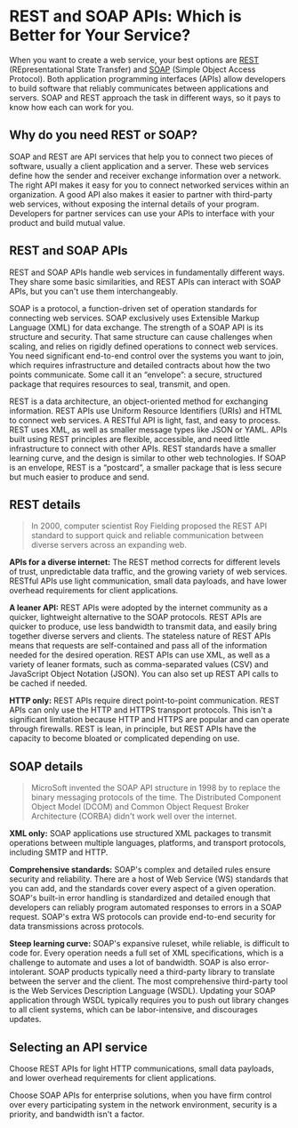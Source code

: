 # REST and SOAP APIs: Which is Better for Your Service?

When you want to create a web service, your best options are [REST](https://restfulapi.net/) (REpresentational State Transfer) and [SOAP](https://docs.microsoft.com/en-us/dynamics365/business-central/dev-itpro/webservices/soap-web-services) (Simple Object Access Protocol). Both application programming interfaces (APIs) allow developers to build software that reliably communicates between applications and servers. SOAP and REST approach the task in different ways, so it pays to know how each can work for you.

## Why do you need REST or SOAP?

SOAP and REST are API services that help you to connect two pieces of software, usually a client application and a server. These web services define how the sender and receiver exchange information over a network. The right API makes it easy for you to connect networked services within an organization. A good API also makes it easier to partner with third-party web services, without exposing the internal details of your program. Developers for partner services can use your APIs to interface with your product and build mutual value.

## REST and SOAP APIs

REST and SOAP APIs handle web services in fundamentally different ways. They share some basic similarities, and REST APIs can interact with SOAP APIs, but you can't use them interchangeably.

SOAP is a protocol, a function-driven set of operation standards for connecting web services. SOAP exclusively uses Extensible Markup Language (XML) for data exchange. The strength of a SOAP API is its structure and security. That same structure can cause challenges when scaling, and relies on rigidly defined operations to connect web services. You need significant end-to-end control over the systems you want to join, which requires infrastructure and detailed contracts about how the two points communicate. Some call it an “envelope”: a secure, structured package that requires resources to seal, transmit, and open.

REST is a data architecture, an object-oriented method for exchanging information. REST APIs use Uniform Resource Identifiers (URIs) and HTML to connect web services. A RESTful API is light, fast, and easy to process. REST uses XML, as well as smaller message types like JSON or YAML. APIs built using REST principles are flexible, accessible, and need little infrastructure to connect with other APIs. REST standards have a smaller learning curve, and the design is similar to other web technologies. If SOAP is an envelope, REST is a “postcard”, a smaller package that is less secure but much easier to produce and send.

## REST details

> In 2000, computer scientist Roy Fielding proposed the REST API standard to support quick and reliable communication between diverse servers across an expanding web. 

**APIs for a diverse internet:** The REST method corrects for different levels of trust, unpredictable data traffic, and the growing variety of web services. RESTful APIs use light communication, small data payloads, and have lower overhead requirements for client applications.

**A leaner API:** REST APIs were adopted by the internet community as a quicker, lightweight alternative to the SOAP protocols. REST APIs are quicker to produce, use less bandwidth to transmit data, and easily bring together diverse servers and clients. The stateless nature of REST APIs means that requests are self-contained and pass all of the information needed for the desired operation. REST APIs can use XML, as well as a variety of leaner formats, such as comma-separated values (CSV) and JavaScript Object Notation (JSON). You can also set up REST API calls to be cached if needed. 

**HTTP only:** REST APIs require direct point-to-point communication. REST APIs can only use the HTTP and HTTPS transport protocols. This isn't a significant limitation because HTTP and HTTPS are popular and can operate through firewalls. REST is lean, in principle, but REST APIs have the capacity to become bloated or complicated depending on use. 

## SOAP details

> MicroSoft invented the SOAP API structure in 1998 by to replace the binary messaging protocols of the time. The Distributed Component Object Model (DCOM) and Common Object Request Broker Architecture (CORBA) didn't work well over the internet. 

**XML only:** SOAP applications use structured XML packages to transmit operations between multiple languages, platforms, and transport protocols, including SMTP and HTTP.

**Comprehensive standards:** SOAP's complex and detailed rules ensure security and reliability. There are a host of Web Service (WS) standards that you can add, and the standards cover every aspect of a given operation. SOAP's built-in error handling is standardized and detailed enough that developers can reliably program automated responses to errors in a SOAP request. SOAP's extra WS protocols can provide end-to-end security for data transmissions across protocols.

**Steep learning curve:** SOAP's expansive ruleset, while reliable, is difficult to code for. Every operation needs a full set of XML specifications, which is a challenge to automate and uses a lot of bandwidth. SOAP is also error-intolerant. SOAP products typically need a third-party library to translate between the server and the client. The most comprehensive third-party tool is the Web Services Description Language (WSDL). Updating your SOAP application through WSDL typically requires you to push out library changes to all client systems, which can be labor-intensive, and discourages updates.

## Selecting an API service

Choose REST APIs for light HTTP communications, small data payloads, and lower overhead requirements for client applications.

Choose SOAP APIs for enterprise solutions, when you have firm control over every participating system in the network environment, security is a priority, and bandwidth isn't a factor.
